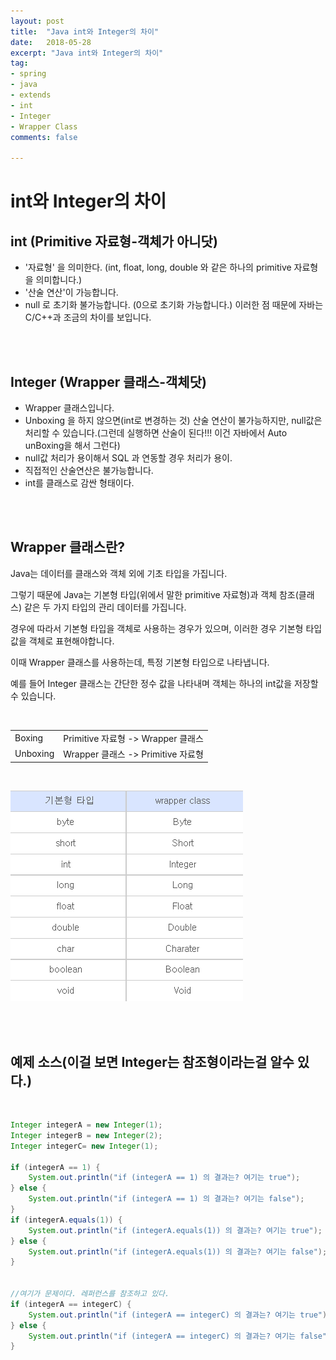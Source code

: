 ```yaml
---
layout: post
title:  "Java int와 Integer의 차이"
date:   2018-05-28
excerpt: "Java int와 Integer의 차이"
tag:
- spring
- java
- extends
- int
- Integer
- Wrapper Class
comments: false

---
```


# **int와 Integer의 차이**

## **int (Primitive 자료형-객체가 아니닷)**

- '자료형' 을 의미한다. (int, float, long, double 와 같은 하나의 primitive 자료형을 의미합니다.)
- '산술 연산'이 가능합니다.
- null 로 초기화 불가능합니다. (0으로 초기화 가능합니다.) 
이러한 점 때문에 자바는 C/C++과 조금의 차이를 보입니다.

<br>
<br>

## **Integer (Wrapper 클래스-객체닷)**

- Wrapper 클래스입니다.
- Unboxing 을 하지 않으면(int로 변경하는 것) 산술 연산이 불가능하지만, null값은 처리할 수 있습니다.(그런데 실행하면 산술이 된다!!! 이건 자바에서 Auto unBoxing을 해서 그런다)
- null값 처리가 용이해서 SQL 과 연동할 경우 처리가 용이.
- 직접적인 산술연산은 불가능합니다.
- int를 클래스로 감싼 형태이다.

<br>
<br>

## **Wrapper 클래스란?**

Java는 데이터를 클래스와 객체 외에 기초 타입을 가집니다.
<br>

그렇기 때문에 Java는 기본형 타입(위에서 말한 primitive 자료형)과 객체 참조(클래스) 같은 두 가지 타입의 관리 데이터를 가집니다.
<br>

경우에 따라서 기본형 타입을 객체로 사용하는 경우가 있으며, 이러한 경우 기본형 타입 값을 객체로 표현해야합니다.
<br>

이때 Wrapper 클래스를 사용하는데, 특정 기본형 타입으로 나타냅니다. 
<br>

예를 들어 Integer 클래스는 간단한 정수 값을 나타내며 객체는 하나의 int값을 저장할 수 있습니다.

<br>

| | |
|-|-|
|Boxing   |Primitive 자료형 -> Wrapper 클래스|
|Unboxing |Wrapper 클래스 -> Primitive 자료형|

<br>

![사진](https://github.com/SeonHyungJo/SeonHyungJo.github.io/blob/java/assets/img/int_Integer.png?raw=true)

<br>
<br>

## 예제 소스(이걸 보면 Integer는 참조형이라는걸 알수 있다.)

<br>

```java
Integer integerA = new Integer(1);
Integer integerB = new Integer(2);
Integer integerC= new Integer(1);

if (integerA == 1) {
    System.out.println("if (integerA == 1) 의 결과는? 여기는 true");
} else {
    System.out.println("if (integerA == 1) 의 결과는? 여기는 false");
}
if (integerA.equals(1)) {
    System.out.println("if (integerA.equals(1)) 의 결과는? 여기는 true");
} else {
    System.out.println("if (integerA.equals(1)) 의 결과는? 여기는 false");
}


//여기가 문제이다. 레퍼런스를 참조하고 있다.
if (integerA == integerC) {
    System.out.println("if (integerA == integerC) 의 결과는? 여기는 true");
} else {
    System.out.println("if (integerA == integerC) 의 결과는? 여기는 false");
}
```